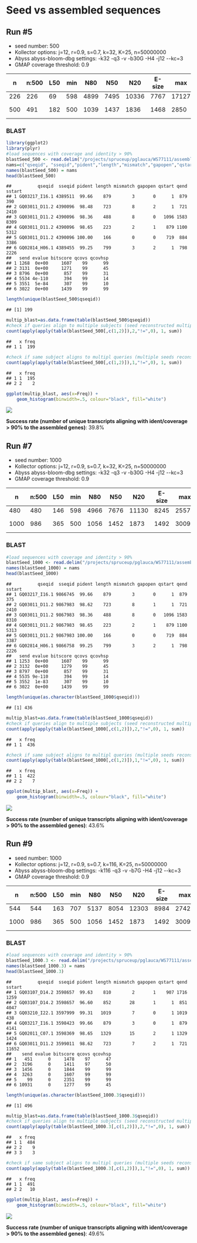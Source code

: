 Seed vs assembled sequences
================

Run \#5
-------

-   seed number: 500
-   Kollector options: j=12, r=0.9, s=0.7, k=32, K=25, n=50000000
-   Abyss abyss-bloom-dbg settings: -k32 -q3 -v -b30G -H4 -j12 --kc=3
-   GMAP coverage threshold: 0.9

| n   | n:500 | L50 | min | N80  | N50  | N20   | E-size | max   | sum     | name                            |
|-----|-------|-----|-----|------|------|-------|--------|-------|---------|---------------------------------|
| 226 | 226   | 69  | 598 | 4899 | 7495 | 10336 | 7767   | 17127 | 1371659 | assembledtargets\_half500\_2.fa |
| 500 | 491   | 182 | 500 | 1039 | 1437 | 1836  | 1468   | 2850  | 649937  | seed500/cdhit-output-4\_1.fasta |

### BLAST

``` r
library(ggplot2)
library(plyr)
#load sequences with coverage and identity > 90%
blastSeed_500 <- read.delim("/projects/spruceup/pglauca/WS77111/assemblies/kollector/EvalSuccessRate/Half500_2/out.seed.Half500_2.allvsseed.tsv", header=FALSE)
nams=c("qseqid", "sseqid","pident","length","mismatch","gapopen","qstart","qend","sstart","send","evalue","bitscore","qcovs","qcovhsp")
names(blastSeed_500) = nams
head(blastSeed_500)
```

    ##          qseqid  sseqid pident length mismatch gapopen qstart qend sstart
    ## 1 GQ03217_I16.1 4389511  99.66    879        3       0      1  879    390
    ## 2 GQ03011_D11.2 4390096  98.48    723        8       2      1  721   2410
    ## 3 GQ03011_D11.2 4390096  98.36    488        8       0   1096 1583   8309
    ## 4 GQ03011_D11.2 4390096  98.65    223        2       1    879 1100   5312
    ## 5 GQ03011_D11.2 4390096 100.00    166        0       0    719  884   3386
    ## 6 GQ02814_H06.1 4389455  99.25    799        3       2      1  798   2226
    ##   send evalue bitscore qcovs qcovhsp
    ## 1 1268  0e+00     1607    99      99
    ## 2 3131  0e+00     1271    99      45
    ## 3 8796  0e+00      857    99      31
    ## 4 5534 4e-110      394    99      14
    ## 5 3551  5e-84      307    99      10
    ## 6 3022  0e+00     1439    99      99

``` r
length(unique(blastSeed_500$qseqid))
```

    ## [1] 199

``` r
multip_blast=as.data.frame(table(blastSeed_500$qseqid))
#check if queries align to multiple subjects (seed reconstructed multiple genes)
count(apply(apply(table(blastSeed_500[,c(1,2)]),2,"!=",0), 1, sum))
```

    ##   x freq
    ## 1 1  199

``` r
#check if same subject aligns to multipl queries (multiple seeds reconstructed same gene)
count(apply(apply(table(blastSeed_500[,c(1,2)]),1,"!=",0), 1, sum))
```

    ##   x freq
    ## 1 1  195
    ## 2 2    2

``` r
ggplot(multip_blast, aes(x=Freq)) +
    geom_histogram(binwidth=.5, colour="black", fill="white")
```

![](images/AlignedSeq_Half500_2-1.png)

**Success rate (number of unique transcripts aligning with ident/coverage \> 90% to the assembled genes)**: 39.8%

Run \#7
-------

-   seed number: 1000
-   Kollector options: j=12, r=0.9, s=0.7, k=32, K=25, n=50000000
-   Abyss abyss-bloom-dbg settings: -k32 -q3 -v -b30G -H4 -j12 --kc=3
-   GMAP coverage threshold: 0.9

| n    | n:500 | L50 | min | N80  | N50  | N20   | E-size | max   | sum     | name                             |
|------|-------|-----|-----|------|------|-------|--------|-------|---------|----------------------------------|
| 480  | 480   | 146 | 598 | 4966 | 7676 | 11130 | 8245   | 25575 | 3052841 | assembledtargets\_half1000\_1.fa |
| 1000 | 986   | 365 | 500 | 1056 | 1452 | 1873  | 1492   | 3009  | 1321600 | seed1000/cdhit-output-4\_1.fasta |

### BLAST

``` r
#load sequences with coverage and identity > 90%
blastSeed_1000 <- read.delim("/projects/spruceup/pglauca/WS77111/assemblies/kollector/EvalSuccessRate/Half1000_1/out.seed.Half1000_1.allvsseed.tsv", header=FALSE)
names(blastSeed_1000) = nams
head(blastSeed_1000)
```

    ##          qseqid  sseqid pident length mismatch gapopen qstart qend sstart
    ## 1 GQ03217_I16.1 9866745  99.66    879        3       0      1  879    375
    ## 2 GQ03011_D11.2 9867983  98.62    723        8       1      1  721   2410
    ## 3 GQ03011_D11.2 9867983  98.36    488        8       0   1096 1583   8310
    ## 4 GQ03011_D11.2 9867983  98.65    223        2       1    879 1100   5313
    ## 5 GQ03011_D11.2 9867983 100.00    166        0       0    719  884   3387
    ## 6 GQ02814_H06.1 9866758  99.25    799        3       2      1  798   2226
    ##   send evalue bitscore qcovs qcovhsp
    ## 1 1253  0e+00     1607    99      99
    ## 2 3132  0e+00     1279    99      45
    ## 3 8797  0e+00      857    99      31
    ## 4 5535 9e-110      394    99      14
    ## 5 3552  1e-83      307    99      10
    ## 6 3022  0e+00     1439    99      99

``` r
length(unique(as.character(blastSeed_1000$qseqid)))
```

    ## [1] 436

``` r
multip_blast=as.data.frame(table(blastSeed_1000$qseqid))
#check if queries align to multiple subjects (seed reconstructed multiple genes)
count(apply(apply(table(blastSeed_1000[,c(1,2)]),2,"!=",0), 1, sum))
```

    ##   x freq
    ## 1 1  436

``` r
#check if same subject aligns to multipl queries (multiple seeds reconstructed same gene)
count(apply(apply(table(blastSeed_1000[,c(1,2)]),1,"!=",0), 1, sum))
```

    ##   x freq
    ## 1 1  422
    ## 2 2    7

``` r
ggplot(multip_blast, aes(x=Freq)) +
    geom_histogram(binwidth=.5, colour="black", fill="white")
```

![](images/AlignedSeq_Half1000_1-1.png)

**Success rate (number of unique transcripts aligning with ident/coverage \> 90% to the assembled genes)**: 43.6%

Run \#9
-------

-   seed number: 1000
-   Kollector options: j=12, r=0.9, s=0.7, k=116, K=25, n=50000000
-   Abyss abyss-bloom-dbg settings: -k116 -q3 -v -b7G -H4 -j12 --kc=3
-   GMAP coverage threshold: 0.9

| n    | n:500 | L50 | min | N80  | N50  | N20   | E-size | max   | sum     | name                             |
|------|-------|-----|-----|------|------|-------|--------|-------|---------|----------------------------------|
| 544  | 544   | 163 | 707 | 5137 | 8054 | 12303 | 8984   | 27428 | 3754270 | assembledtargets\_half1000\_3.fa |
| 1000 | 986   | 365 | 500 | 1056 | 1452 | 1873  | 1492   | 3009  | 1321600 | seed1000/cdhit-output-4\_1.fasta |

### BLAST

``` r
#load sequences with coverage and identity > 90%
blastSeed_1000.3 <- read.delim("/projects/spruceup/pglauca/WS77111/assemblies/kollector/EvalSuccessRate/Half1000_3/out.seed.Half1000_3.allvsseed.tsv", header=FALSE)
names(blastSeed_1000.3) = nams
head(blastSeed_1000.3)
```

    ##          qseqid  sseqid pident length mismatch gapopen qstart qend sstart
    ## 1 GQ03107_D14.2 3598657  99.63    810        2       1    907 1716   1259
    ## 2 GQ03107_D14.2 3598657  96.60    852       28       1      1  851   4047
    ## 3 GQ03210_I22.1 3597999  99.31   1019        7       0      1 1019    438
    ## 4 GQ03217_I16.1 3598423  99.66    879        3       0      1  879   4141
    ## 5 GQ02011_C07.1 3598369  98.65   1329       15       2      1 1329   1424
    ## 6 GQ03011_D11.2 3599011  98.62    723        7       2      1  721  11652
    ##    send evalue bitscore qcovs qcovhsp
    ## 1   451      0     1478    97      47
    ## 2  3196      0     1411    97      50
    ## 3  1456      0     1844    99      99
    ## 4  3263      0     1607    99      99
    ## 5    99      0     2351    99      99
    ## 6 10931      0     1277    99      45

``` r
length(unique(as.character(blastSeed_1000.3$qseqid)))
```

    ## [1] 496

``` r
multip_blast=as.data.frame(table(blastSeed_1000.3$qseqid))
#check if queries align to multiple subjects (seed reconstructed multiple genes)
count(apply(apply(table(blastSeed_1000.3[,c(1,2)]),2,"!=",0), 1, sum))
```

    ##   x freq
    ## 1 1  484
    ## 2 2    9
    ## 3 3    3

``` r
#check if same subject aligns to multipl queries (multiple seeds reconstructed same gene)
count(apply(apply(table(blastSeed_1000.3[,c(1,2)]),1,"!=",0), 1, sum))
```

    ##   x freq
    ## 1 1  491
    ## 2 2   10

``` r
ggplot(multip_blast, aes(x=Freq)) +
    geom_histogram(binwidth=.5, colour="black", fill="white")
```

![](images/AlignedSeq_Half1000_3-1.png)

**Success rate (number of unique transcripts aligning with ident/coverage \> 90% to the assembled genes)**: 49.6%
